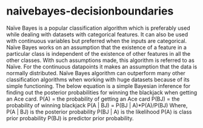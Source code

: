 # naivebayes-decisionboundaries
Naïve Bayes is a popular classification algorithm which is preferably used while dealing with datasets with categorical features. It can also be used with continuous variables but preferred when the inputs are categorical. Naïve Bayes works on an assumption that the existence of a feature in a particular class is independent of the existence of other features in all the other classes. With such assumptions made, this algorithm is referred to as Naïve. For the continuous datapoints it makes an assumption that the data is normally distributed. Naïve Bayes algorithm can outperform many other classification algorithms when working with huge datasets because of its simple functioning.  The below equation is a simple Bayesian inference for finding out the posterior probabilities for winning the blackjack when getting an Ace card.  P(A) = the probability of getting an Ace card P(BJ) = the probability of winning blackjack  P(A | BJ) = P(BJ | A)*P(A)/P(BJ)  Where, P(A | BJ) is the posterior probability P(BJ | A) is the likelihood P(A) is class prior probability P(BJ) is predictor prior probability.
